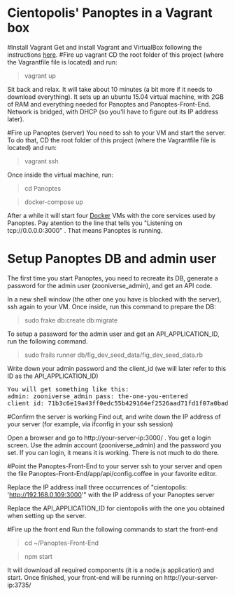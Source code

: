 Cientopolis' Panoptes in a Vagrant box
======================================
#Install Vagrant
Get and install Vagrant and VirtualBox following the instructions [here](https://docs.vagrantup.com/v2/installation/index.html). 
#Fire up vagrant
CD the root folder of this project (where the Vagrantfile file is located) and run:

>vagrant up

Sit back and relax. It will take about 10 minutes (a bit more if it needs to download everything). 
It sets up an ubuntu 15.04 virtual machine, with 2GB of RAM and everything needed for Panoptes and Panoptes-Front-End. 
Network is bridged, with DHCP (so you'll have to figure out its IP address later).

#Fire up Panoptes (server)
You need to ssh to your VM and start the server. To do that, CD the root folder of this project (where the Vagrantfile file is located) and run:

>vagrant ssh 

Once inside the virtual machine, run: 

>cd Panoptes

>docker-compose up

After a while it will start four [Docker](https://www.docker.com) VMs with the core services used by Panoptes. Pay atention to the line that tells you "Listening on tcp://0.0.0.0:3000" . That means Panoptes is running.

# Setup Panoptes DB and admin user
The first time you start Panoptes, you need to recreate its DB, generate a password for the admin user (zooniverse_admin), and get an API code. 

In a new shell window (the other one you have is blocked with the server), ssh again to your VM. Once inside, run this command to prepare the DB:

>sudo frake db:create db:migrate
   
To setup a password for the admin user and get an API_APPLICATION_ID, run the following command. 

>sudo frails runner db/fig\_dev\_seed\_data/fig\_dev\_seed\_data.rb   
   
Write down your admin password and the client\_id (we will later refer to this ID as the API\_APPLICATION\_ID)

<pre>
You will get something like this:
admin: zooniverse_admin pass: the-one-you-entered
client_id: 71b3c6e19a43ff0edc55b429164ef2526aad71fd1f07a0badcae5e2baa75801c
</pre>   
   
#Confirm the server is working
Find out, and write down the IP address of your server (for example, via ifconfig in your ssh session) 

Open a browser and go to http://your-server-ip:3000/ . You get a login screen. Use the admin account (zooniverse\_admin) and the password you set. If you can login, it means it is working. There is not much to do there. 

#Point the Panoptes-Front-End to your server
ssh to your server and open the file Panoptes-Front-End/app/api/config.coffee in your favorite editor. 

Replace the IP address inall three occurrences of "cientopolis: 'http://192.168.0.109:3000'" with the IP address of your Panoptes server

Replace the API\_APPLICATION\_ID for cientopolis with the one you obtained when setting up the server.    
	
#Fire up the front end
Run the following commands to start the front-end

>cd ~/Panoptes-Front-End

>npm start

It will download all required components (it is a node.js application) and start. Once finished, your front-end will be running on http://your-server-ip:3735/

